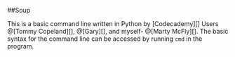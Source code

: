 ##Soup

This is a basic command line written in Python by [Codecademy][] Users @[Tommy Copeland][], @[Gary][], and myself- @[Marty McFly][]. The basic syntax for the command line can be accessed by running `cmd` in the program.